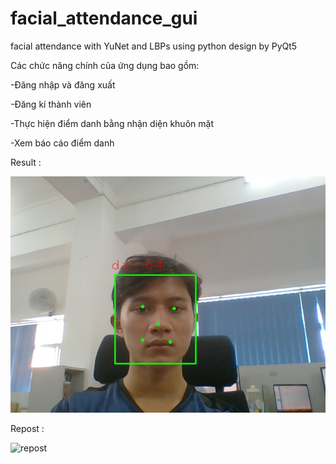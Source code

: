 # facial_attendance_gui
facial attendance with YuNet and LBPs using python design by PyQt5

Các chức năng chính của ứng dụng bao gồm:

  -Đăng nhập và đăng xuất
  
  -Đăng kí thành viên
  
  -Thực hiện điểm danh bằng nhận diện khuôn mặt
  
  -Xem báo cáo điểm danh

Result : 

![result](image_process/img_crop.jpg)

Repost : 

![repost](image_process/repost.jpg)


